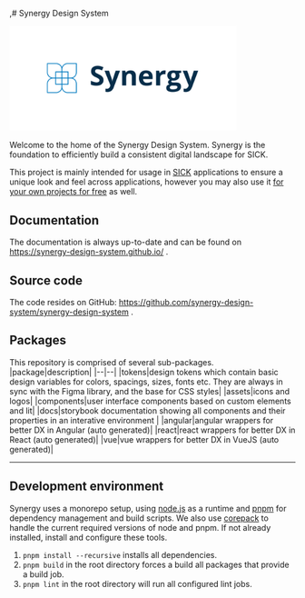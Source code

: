 ,# Synergy Design System

<picture>
  <source media="(prefers-color-scheme: dark)" srcset="./packages/docs/public/synergy_logo_dark.png" width="400">
  <img alt="Logo" src="./packages/docs/public/synergy_logo_light.png" width="400">
</picture>

Welcome to the home of the Synergy Design System. Synergy is the foundation to efficiently build a consistent digital landscape for SICK.

This project is mainly intended for usage in [SICK](https://www.sick.com) applications to ensure a unique look and feel across applications, however you may also use it [for your own projects for free](./LICENSE) as well.

## Documentation

The documentation is always up-to-date and can be found on https://synergy-design-system.github.io/ .

## Source code

The code resides on GitHub: https://github.com/synergy-design-system/synergy-design-system .

## Packages

This repository is comprised of several sub-packages.
|package|description|
|--|--|
|tokens|design tokens which contain basic design variables for colors, spacings, sizes, fonts etc. They are always in sync with the Figma library, and the base for CSS styles|
|assets|icons and logos|
|components|user interface components based on custom elements and lit|
|docs|storybook documentation showing all components and their properties in an interative environment |
|angular|angular wrappers for better DX in Angular (auto generated)|
|react|react wrappers for better DX in React (auto generated)|
|vue|vue wrappers for better DX in VueJS (auto generated)|

---

## Development environment

Synergy uses a monorepo setup, using [node.js](https://nodejs.org) as a runtime and [pnpm](https://pnpm.io) for dependency management and build scripts. We also use [corepack](https://pnpm.io/installation#using-corepack) to handle the current required versions of node and pnpm. If not already installed, install and configure these tools.

1. `pnpm install --recursive` installs all dependencies.
2. `pnpm build` in the root directory forces a build all packages that provide a build job.
3. `pnpm lint` in the root directory will run all configured lint jobs.
